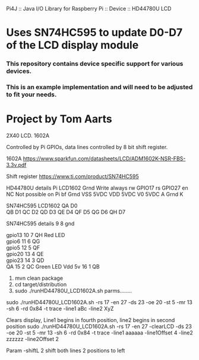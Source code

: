 



Pi4J :: Java I/O Library for Raspberry Pi :: Device :: HD44780U LCD

Uses SN74HC595 to update D0-D7 of the LCD display module
==========================================================================

### This repository contains device specific support for various devices.

### This is an example implementation and will need to be adjusted to fit your needs.

Project by Tom Aarts
==========================================================================
2X40 LCD.   1602A

Controlled by Pi GPIOs, data lines controlled by 8 bit shift register.

1602A
https://www.sparkfun.com/datasheets/LCD/ADM1602K-NSR-FBS-3.3v.pdf

Shift register
https://www.ti.com/product/SN74HC595



HD44780U details
Pi                      LCD1602
Grnd     Write always    rw
GPIO17                   rs
GPIO27                   en
NC  Not possible on Pi   bf
Grnd                    VSS
5VDC                    VDD
5VDC                    V0
5VDC                    A
Grnd                    K

SN74HC595               LCD1602
QA                      D0  
QB                      D1
QC                      D2
QD                      D3
QE                      D4
QF                      D5
QG                      D6
QH                      D7






SN74HC595 details
                            9               8         gnd

gpio13                      10              7         QH Red LED   
gpio6                       11              6         QG  
gpio5                       12              5         QF  
gpio20                      13              4         QE  
gpio23                      14              3         QD   
QA                          15              2         QC Green LED
Vdd 5v                      16              1         QB

1. mvn clean package
2. cd target/distribution
3. sudo ./runHD44780U_LCD1602A.sh parms........


sudo ./runHD44780U_LCD1602A.sh   -rs 17 -en 27   -ds 23 -oe 20 -st 5 -mr 13 -sh 6 -rd 0x84 -t trace -line1  aBc   -line2  XyZ  

Clears display, Line1 begins in fourth position, line2 begins in second position
sudo ./runHD44780U_LCD1602A.sh   -rs 17 -en 27  -clearLCD -ds 23 -oe 20 -st 5 -mr 13 -sh 6 -rd 0x84 -t trace -line1  aaaaaa -line1Offset 4 -line2  zzzzzz  -line2Offset 2


Param  -shiftL 2  shift both lines 2 positions to left
